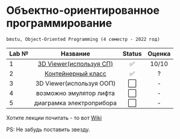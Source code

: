 # Объектно-ориентированное программирование
```
bmstu, Object-Oriented Programming (4 семестр - 2022 год)
```

| Lab № | Название | Status | Оценка |
|:------|:-----:|:-----:|:-----:|
| 1 | [3D Viewer(используя СП)](https://github.com/Mansurow/bmstu_OOP/tree/master/lab_01) |:white_check_mark: | 10/10 |
| 2 | [Контейнерный класс](https://github.com/Mansurow/bmstu_OOP/tree/master/lab_02) |:white_check_mark: | ? |
| 3 | 3D Viewer(используя ООП) |:white_large_square: | - |
| 4 | возможно эмулятор лифта | :white_large_square: | - |
| 5 | диаграмка электроприбора |:white_large_square: | - |

Хотите лекции почитать - то вот [Wiki](https://github.com/Mansurow/bmstu_OOP/wiki)

PS: Не забудь поставить звезду. 
